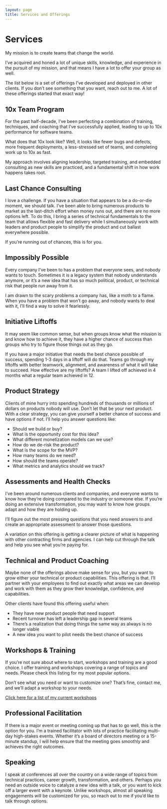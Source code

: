 ```yaml
---
layout: page
title: Services and Offerings
---
```


# Services

My mission is to create teams that change the world.

I’ve acquired and honed a lot of unique skills, knowledge, and experience in the pursuit of my mission, and that means I have a lot to offer your group as well.

The list below is a set of offerings I’ve developed and deployed in other clients. If you don’t see something that you want, reach out to me. A lot of these offerings started that exact way!

## 10x Team Program

For the past half-decade, I’ve been perfecting a combination of training, techniques, and coaching that I’ve successfully applied, leading to up to 10x performance for software teams.

What does that 10x look like? Well, it looks like fewer bugs and defects, more frequent deployments, a less-stressed set of teams, and completing work up to 10x as fast.

My approach involves aligning leadership, targeted training, and embedded consulting as new skills are practiced, and a fundamental shift in how work happens takes root.

## Last Chance Consulting

I love a challenge. If you have a situation that appears to be a do-or-die moment, we should talk. I’ve been able to bring numerous products to market as the last-ditch effort when money runs out, and there are no more options left. To do this, I bring a series of technical fundamentals to the team that allows flexible and fast delivery while I simultaneously work with leaders and product people to simplify the product and cut ballast everywhere possible.

If you’re running out of chances, this is for you.

## Impossibly Possible

Every company I’ve been to has a problem that everyone sees, and nobody wants to touch. Sometimes it is a legacy system that nobody understands anymore, or it’s a new idea that has so much political, product, or technical risk that people run away from it. 

I am drawn to the scary problems a company has, like a moth to a flame. When you have a problem that won’t go away, and nobody wants to deal with it, I’ll find a way to solve it fearlessly.

## Initiative Liftoffs

It may seem like common sense, but when groups know what the mission is and know how to achieve it, they have a higher chance of success than groups who try to figure those things out as they go.

If you have a major initiative that needs the best chance possible of success, spending 1-3 days in a liftoff will do that. Teams go through my liftoffs with better teamwork, alignment, and awareness of what it will take to succeed. How effective are my liftoffs? A team I lifted off achieved in 4 months what a regular team achieved in 12.

## Product Strategy

Clients of mine hurry into spending hundreds of thousands or millions of dollars on products nobody will use. Don’t let that be your next product. With a clear strategy, you can give yourself a better chance of success and have options if not. I’ll help you answer questions like:

- Should we build or buy?
- What is the opportunity cost for this idea?
- What different monetization models can we use?
- How do we de-risk the product?
- What is the scope for the MVP?
- How many teams do we need?
- How should the teams operate?
- What metrics and analytics should we track?

## Assessments and Health Checks

I’ve been around numerous clients and companies, and everyone wants to know how they’re doing compared to the industry or someone else. If you’re doing an extensive transformation, you may want to know how groups adapt and how they are holding up.

I’ll figure out the most pressing questions that you need answers to and create an appropriate assessment to answer those questions. 

A variation on this offering is getting a clearer picture of what is happening with other contracting firms and agencies. I can help cut through the talk and help you see what you’re paying for.

## Technical and Product Coaching

Maybe none of the offerings above make sense for you, but you want to grow either your technical or product capabilities. This offering is that. I’ll partner with your employees to find out exactly what areas we can develop and work with them as they grow their knowledge, confidence, and capabilities.

Other clients have found this offering useful when:
- They have new product people that need support
- Recent turnover has left a leadership gap in several teams
- There’s a realization that doing things the same way as always is no longer viable
- A new idea you want to pilot needs the best chance of success

## Workshops & Training

If you’re not sure about where to start, workshops and training are a good choice. I offer training and workshops covering a range of topics and needs. Please check this listing for my most popular options.

Don’t see what you need or want to customize one? That’s fine, contact me, and we’ll adapt a workshop to your needs.

[Click here for a list of my current workshops](workshops.html)

## Professional Facilitation

If there is a major event or meeting coming up that has to go well, this is the option for you. I’m a trained facilitator with lots of practice facilitating multi-day high-stakes events. Whether it’s a board of directors meeting
or a 15-minute standup, I will help ensure that the meeting goes smoothly and achieves the right outcomes.

## Speaking

I speak at conferences all over the country on a wide range of topics from technical practices, career growth, transformation, and others. Perhaps you need an outside voice to catalyze a new idea with a talk, or you want to kick off a larger event with a keynote. Unlike workshops, almost all speaking engagements will be customized for you, so reach out to me if you’d like to talk through options.
